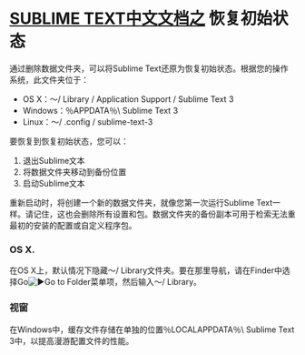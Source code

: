 # [SUBLIME TEXT中文文档之](index) 恢复初始状态

通过删除数据文件夹，可以将Sublime Text还原为恢复初始状态。根据您的操作系统，此文件夹位于：

*   OS X：〜/ Library / Application Support / Sublime Text 3
*   Windows：％APPDATA％\\ Sublime Text 3
*   Linux：〜/ .config / sublime-text-3

要恢复到恢复初始状态，您可以：

1.  退出Sublime文本
2.  将数据文件夹移动到备份位置
3.  启动Sublime文本

重新启动时，将创建一个新的数据文件夹，就像您第一次运行Sublime Text一样。请记住，这也会删除所有设置和包。数据文件夹的备份副本可用于检索无法重最初的安装的配置或自定义程序包。

### OS X.

在OS X上，默认情况下隐藏〜/ Library文件夹。要在那里导航，请在Finder中选择Go![▶](http://www.sublimetext.cn/images/right.svg)Go to Folder菜单项，然后输入〜/ Library。

### 视窗

在Windows中，缓存文件存储在单独的位置％LOCALAPPDATA％\\ Sublime Text 3中，以提高漫游配置文件的性能。